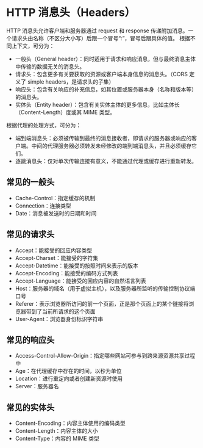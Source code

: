 # HTTP 消息头（Headers）
HTTP 消息头允许客户端和服务器通过 request 和 response 传递附加消息。一个请求头由名称（不区分大小写）后跟一个冒号“:”，冒号后跟具体的值。
根据不同上下文，可分为：
+ 一般头（General header）：同时适用于请求和响应消息，但与最终消息主体中传输的数据无关的消息头。
+ 请求头：包含更多有关要获取的资源或客户端本身信息的消息头。（CORS 定义了 simple headers，是请求头的子集）
+ 响应头：包含有关响应的补充信息，如其位置或服务器本身（名称和版本等）的消息头。
+ 实体头（Entity header）：包含有关实体主体的更多信息，比如主体长（Content-Length）度或其 MIME 类型。

根据代理的处理方式，可分为：
+ 端到端消息头：必须被传输到最终的消息接收者，即请求的服务器或响应的客户端。中间的代理服务器必须转发未经修改的端到端消息头，并且必须缓存它们。
+ 逐跳消息头：仅对单次传输连接有意义，不能通过代理或缓存进行重新转发。

## 常见的一般头
+ Cache-Control：指定缓存的机制
+ Connection：连接类型
+ Date：消息被发送时的日期和时间
## 常见的请求头
+ Accept：能接受的回应内容类型
+ Accept-Charset：能接受的字符集
+ Accept-Datetime：能接受的按照时间来表示的版本
+ Accept-Encoding：能接受的编码方式列表
+ Accept-Language：能接受的回应内容的自然语言列表
+ Host：服务器的域名（用于虚拟主机），以及服务器所监听的传输控制协议端口号
+ Referer：表示浏览器所访问的前一个页面，正是那个页面上的某个链接将浏览器带到了当前所请求的这个页面
+ User-Agent：浏览器身份标识字符串
## 常见的响应头
+ Access-Control-Allow-Origin：指定哪些网站可参与到跨来源资源共享过程中
+ Age：在代理缓存中存在的时间，以秒为单位
+ Location：进行重定向或者创建新资源时使用
+ Server：服务器名
## 常见的实体头
+ Content-Encoding：内容主体使用的编码类型
+ Content-Length：内容主体的大小
+ Content-Type：内容的 MIME 类型


<!-- 2019.08.27 创建 -->